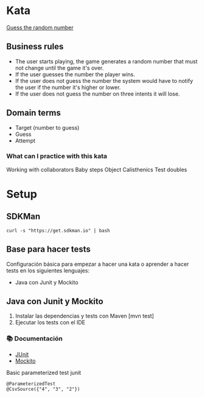 # Kata

[Guess the random number](https://www.codurance.com/katas/random-number-kata)

## Business rules

- The user starts playing, the game generates a random number that must not
  change until the game it's over.
- If the user guesses the number the player wins.
- If the user does not guess the number the system would have to notify the user
  if the number it's higher or lower.
- If the user does not guess the number on three intents it will lose.

## Domain terms

- Target (number to guess)
- Guess
- Attempt

### What can I practice with this kata

Working with collaborators
Baby steps
Object Calisthenics
Test doubles


# Setup

## SDKMan
```
curl -s "https://get.sdkman.io" | bash
```

## Base para hacer tests

Configuración básica para empezar a hacer una kata o aprender a hacer tests en
los siguientes lenguajes:

- Java con Junit y Mockito

## Java con Junit y Mockito

1. Instalar las dependencias y tests con Maven [mvn test]
2. Ejecutar los tests con el IDE

### 📚 Documentación

- [JUnit](https://github.com/junit-team/junit/wiki)
- [Mockito](http://site.mockito.org/mockito/docs/current/org/mockito/Mockito.html)

Basic parameterized test junit

```
@ParameterizedTest
@CsvSource({"4", "3", "2"})
```
